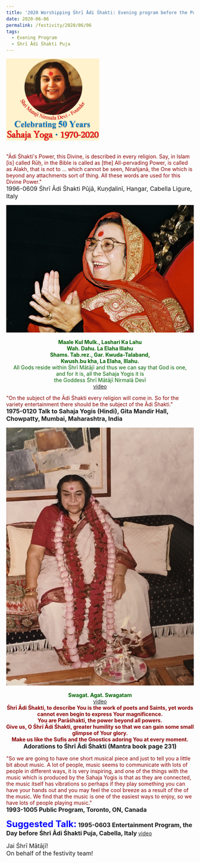 ```yaml
---
title: '2020 Worshipping Śhrī Ādi Śhakti: Evening program before the Puja'
date: 2020-06-06
permalink: /festivity/2020/06/06
tags:
  - Evening Program
  - Śhrī Ādi Śhakti Puja
---
```


<div style="text-align: left"><img src="/images/image00.png" width="250" /></div><br>

<p>
<font color="DarkRed">"Ādi Śhakti's Power, this Divine, is described in every religion. Say, in Islam [is] called Rūḥ, in the Bible is called as [the] All-pervading Power, is called as Alakh, that is not to ... which cannot be seen, Nirañjanā, the One which is beyond any attachments sort of thing. All these words are used for this Divine Power."</font><br>
<font size="+0">1996-0609 Śhrī Ādi Śhakti Pūjā, Kuṇḍalinī, Hangar, Cabella Ligure, Italy<b></b></font>
</p>

<div style="text-align: center"><img src="/images/image450.png" /></div>

<p style="color:DarkGreen; text-align:center;">
<b>Maale Kul Mulk., Lashari Ka Lahu<br>
Wah. Dahu. La Elaha Illahu<br>
Shams. Tab.rez., Gar. Kwuda-Talaband,<br>
Kwush.bu kha, La Elaha, Illahu.</b><br>
All Gods reside within Śhrī Mātājī and thus we can say that God is one,<br>
and for it is, all the Sahaja Yogis it is<br>
the Goddess Śhrī Mātājī Nirmalā Devī<br>
<a href="https://www.youtube.com/watch?v=R52efmGoGYQ">video</a>
</p>

<p>
<font color="DarkRed">"On the subject of the Ādi Śhakti every religion will come in. So for the variety entertainment there should be the subject of the Ādi Śhakti."</font><br>
<font size="+0"><b>1975-0120 Talk to Sahaja Yogis (Hindi), Gita Mandir Hall, Chowpatty, Mumbai, Maharashtra, India</b></font>
</p>

<div style="text-align: center"><img src="/images/image451.png" /></div>

<p style=" text-align:center;">
<font color="DarkGreen"><b>Swagat. Agat. Swagatam</b></font><br>
<a href="https://www.youtube.com/watch?v=JKU9LDwsS9g">video</a><br>
<font color="DarkRed"><b>Śhrī Ādi Śhakti, to describe You is the work of poets and Saints, yet words cannot even begin to express Your magnificence.<br>
You are Parāśhakti, the power beyond all powers.<br>
Give us, O Śhrī Ādi Śhakti, greater humility so that we can gain some small glimpse of Your glory.<br>
Make us like the Sufis and the Gnostics adoring You at every moment.</b></font><br>
<font size="+0"><b>Adorations to Śhrī  Ādi Śhakti (Mantra book page 231)  </b></font><br>
</p>

<p>
<font color="DarkRed">"So we are going to have one short musical piece and just to tell you a little bit about music. A lot of people, music seems to communicate with lots of people in different ways, it is very inspiring, and one of the things with the music which is produced by the Sahaja Yogis is that as they are connected, the music itself has vibrations so perhaps if they play something you can have your hands out and you may feel the cool breeze as a result of the of the music. We find that the music is one of the easiest ways to enjoy, so we have lots of people playing music."</font><br>
<font size="+0"><b>1993-1005 Public Program, Toronto, ON, Canada</b></font>
</p>

<font size="+2"><font color="blue"><b>Suggested Talk:</b></font></font> 
<font size="+0"><b>1995-0603 Entertainment Program, the Day before Śhrī Ādi Śhakti Puja, Cabella, Italy</b></font>
<a href="https://www.youtube.com/watch?v=gkR8_kK_16s"> video</a><br>

<p>
<font size="+0">Jai Śhrī Mātājī!<br>
On behalf of the festivity team!</font>
</p>